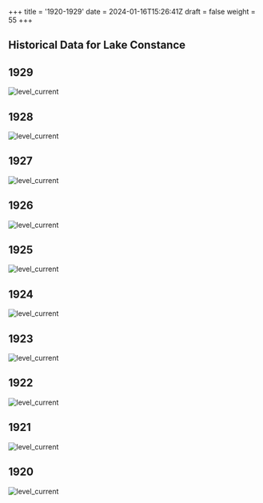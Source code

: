 +++
title = '1920-1929'
date = 2024-01-16T15:26:41Z
draft = false
weight = 55
+++

## Historical Data for Lake Constance

## 1929

![level_current](/images/EN/graphs_historic/longterm_EN_1929.png)

## 1928

![level_current](/images/EN/graphs_historic/longterm_EN_1928.png)

## 1927

![level_current](/images/EN/graphs_historic/longterm_EN_1927.png)

## 1926

![level_current](/images/EN/graphs_historic/longterm_EN_1926.png)

## 1925

![level_current](/images/EN/graphs_historic/longterm_EN_1925.png)

## 1924

![level_current](/images/EN/graphs_historic/longterm_EN_1924.png)

## 1923

![level_current](/images/EN/graphs_historic/longterm_EN_1923.png)

## 1922

![level_current](/images/EN/graphs_historic/longterm_EN_1922.png)

## 1921

![level_current](/images/EN/graphs_historic/longterm_EN_1921.png)

## 1920

![level_current](/images/EN/graphs_historic/longterm_EN_1920.png)